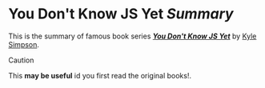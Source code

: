 # You Don't Know JS Yet **_Summary_** 

This is the summary of famous book series <a href="https://github.com/getify/You-Dont-Know-JS">**_You Don't Know JS Yet_**</a> by <a href="http://creativecommons.org/licenses/by-nc-nd/4.0/">Kyle Simpson</a>.


> [!CAUTION]
> This **may be useful** id you first read the original books!.

